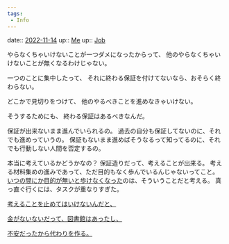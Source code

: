 ```yaml
---
tags:
 - Info
---
```


date:: [2022-11-14](Daily_Note/2022-11-14.md)
up:: [Me](../Bar/Novel/Chaos/Me.md)
up:: [Job](../Bar/Job.md)

やらなくちゃいけないことが一つダメになったからって、
他のやらなくちゃいけないことが無くなるわけじゃない。

一つのことに集中したって、
それに終わる保証を付けてないなら、おそらく終わらない。

どこかで見切りをつけて、
他のやるべきことを進めなきゃいけない。

そうするためにも、
終わる保証はあるべきなんだ。

保証が出来ないまま進んでいられるの。
過去の自分も保証してないのに、それでも進めっていうの。
保証もないまま進めばそうなるって知ってるのに、それでも行動しない人間を否定するの。

本当に考えているかどうかなの？
保証造りだって、考えることが出来る。
考える材料集めの進みであって、ただ目的もなく歩んでいるんじゃないってこと。
[いつの間にか目的が無いと歩けなくなった](../Blogger/いつの間にか目的が無いと歩けなくなった。.md)のは、そういうことだと考える。
真っ直ぐ行くには、タスクが重なりすぎた。

[考えることを止めてはいけないんだと、](考えることを止めてはいけないんだと、.md)

[金がないないだって、図書館はあったし、](金がないないだって、図書館はあったし、.md)

[不安だったから代わりを作る。](不安だったから代わりを作る。.md)